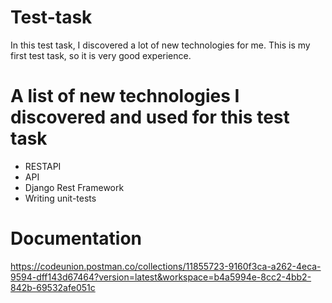# Test-task
In this test task, I discovered a lot of new technologies for me. This is my first test task, so it is very good experience.

# A list of new technologies I discovered and used for this test task

* RESTAPI
* API
* Django Rest Framework
* Writing unit-tests

# Documentation
https://codeunion.postman.co/collections/11855723-9160f3ca-a262-4eca-9594-dff143d67464?version=latest&workspace=b4a5994e-8cc2-4bb2-842b-69532afe051c
